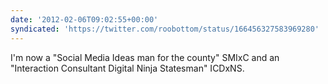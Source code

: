 ```yaml
---
date: '2012-02-06T09:02:55+00:00'
syndicated: 'https://twitter.com/roobottom/status/166456327583969280'
---
```

I'm now a "Social Media Ideas man for the county" SMIxC and an "Interaction Consultant Digital Ninja Statesman" ICDxNS.
